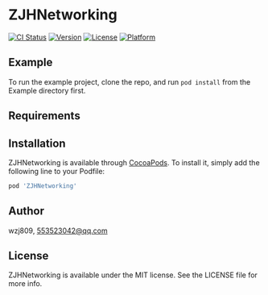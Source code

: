 # ZJHNetworking

[![CI Status](https://img.shields.io/travis/wzj809/ZJHNetworking.svg?style=flat)](https://travis-ci.org/wzj809/ZJHNetworking)
[![Version](https://img.shields.io/cocoapods/v/ZJHNetworking.svg?style=flat)](https://cocoapods.org/pods/ZJHNetworking)
[![License](https://img.shields.io/cocoapods/l/ZJHNetworking.svg?style=flat)](https://cocoapods.org/pods/ZJHNetworking)
[![Platform](https://img.shields.io/cocoapods/p/ZJHNetworking.svg?style=flat)](https://cocoapods.org/pods/ZJHNetworking)

## Example

To run the example project, clone the repo, and run `pod install` from the Example directory first.

## Requirements

## Installation

ZJHNetworking is available through [CocoaPods](https://cocoapods.org). To install
it, simply add the following line to your Podfile:

```ruby
pod 'ZJHNetworking'
```

## Author

wzj809, 553523042@qq.com

## License

ZJHNetworking is available under the MIT license. See the LICENSE file for more info.
